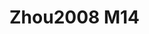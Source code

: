 # Zhou2008 M14
<a name="material" />
<script type="application/ld+json">

  {
    "@context": "https://schema.org/",
    "@type": "ChemicalSubstance",
    "http://purl.org/dc/terms/conformsTo":
      {
        "@type": "CreativeWork",
        "@id": "https://bioschemas.org/profiles/ChemicalSubstance/0.4-RELEASE/"
      },
    "@id": "https://egonw.github.io/nanowiki/nanowiki226.html#material",
    "name": "Zhou2008 M14",
    "sameAs: "http://127.0.0.1/mediawiki/index.php/Special:URIResolver/Zhou2008_M14"
  }
</script>

